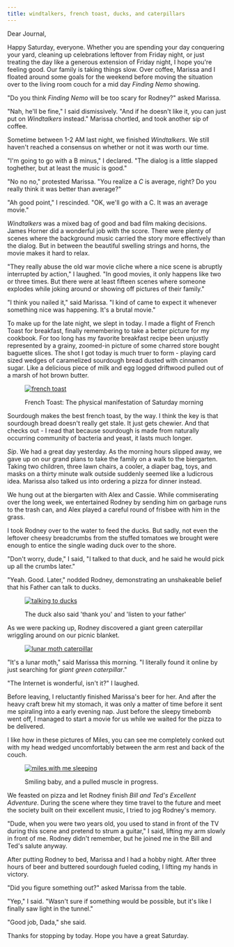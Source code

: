 ```yaml
---
title: windtalkers, french toast, ducks, and caterpillars
---
```


Dear Journal,

Happy Saturday, everyone.  Whether you are spending your day
conquering your yard, cleaning up celebrations leftover from Friday
night, or just treating the day like a generous extension of Friday
night, I hope you're feeling good.  Our family is taking things slow.
Over coffee, Marissa and I floated around some goals for the weekend
before moving the situation over to the living room couch for a mid
day _Finding Nemo_ showing.

"Do you think _Finding Nemo_ will be too scary for Rodney?" asked
Marissa.

"Nah, he'll be fine," I said dismissively.  "And if he doesn't like
it, you can just put on _Windtalkers_ instead."  Marissa chortled, and
took another sip of coffee.

Sometime between 1-2 AM last night, we finished _Windtalkers_.  We
still haven't reached a consensus on whether or not it was worth our
time.

"I'm going to go with a B minus," I declared.  "The dialog is a little
slapped toghether, but at least the music is good."

"No no no," protested Marissa.  "You realize a _C_ is average, right?
Do you really think it was better than average?"

"Ah good point," I rescinded.  "OK, we'll go with a C.  It was an
average movie."

_Windtalkers_ was a mixed bag of good and bad film making decisions.
James Horner did a wonderful job with the score.  There were plenty of
scenes where the background music carried the story more effectively
than the dialog.  But in between the beautiful swelling strings and
horns, the movie makes it hard to relax.

"They really abuse the old war movie cliche where a nice scene is
abruptly interrupted by action," I laughed.  "In good movies, it only
happens like two or three times.  But there were at least fifteen
scenes where someone explodes while joking around or showing off
pictures of their family."

"I think you nailed it," said Marissa.  "I kind of came to expect it
whenever something nice was happening.  It's a brutal movie."

To make up for the late night, we slept in today.  I made a flight of
French Toast for breakfast, finally remembering to take a better
picture for my cookbook.  For too long has my favorite breakfast
recipe been unjustly represented by a grainy, zoomed-in picture of
some charred store bought baguette slices.  The shot I got today is
much truer to form - playing card sized wedges of caramelized
sourdough bread dusted with cinnamon sugar.  Like a delicious piece of
milk and egg logged driftwood pulled out of a marsh of hot brown
butter.

<figure>
  <a href="/images/french-toast.jpg">
    <img alt="french toast" src="/images/french-toast.jpg"/>
  </a>
  <figcaption>
    <p>French
Toast: The physical manifestation of Saturday morning </p>
  </figcaption>
</figure>

Sourdough makes the best french toast, by the way.  I think the key is
that sourdough bread doesn't really get stale.  It just gets chewier.
And that checks out - I read that because sourdough is made from
naturally occurring community of bacteria and yeast, it lasts much
longer.

_Sip_.  We had a great day yesterday.  As the morning hours slipped
away, we gave up on our grand plans to take the family on a walk to
the biergarten.  Taking two children, three lawn chairs, a cooler, a
diaper bag, toys, and masks on a thirty minute walk outside suddenly
seemed like a ludicrous idea.  Marissa also talked us into ordering a
pizza for dinner instead.

We hung out at the biergarten with Alex and Cassie.  While
commiserating over the long week, we entertained Rodney by sending him
on garbage runs to the trash can, and Alex played a careful round of
frisbee with him in the grass.

I took Rodney over to the water to feed the ducks.  But sadly, not
even the leftover cheesy breadcrumbs from the stuffed tomatoes we
brought were enough to entice the single wading duck over to the
shore.

"Don't worry, dude," I said, "I talked to that duck, and he said he
would pick up all the crumbs later."

"Yeah.  Good.  Later," nodded Rodney, demonstrating an unshakeable
belief that his Father can talk to ducks.

<figure>
  <a href="/images/talking-to-ducks.jpg">
    <img alt="talking to ducks" src="/images/talking-to-ducks.jpg"/>
  </a>
  <figcaption>
    <p>The duck also said 'thank you' and 'listen to your father'</p>
  </figcaption>
</figure>

As we were packing up, Rodney discovered a giant green caterpillar
wriggling around on our picnic blanket.

<figure>
  <a href="/images/lunar-moth-caterpillar.jpg">
    <img alt="lunar moth caterpillar" src="/images/lunar-moth-caterpillar.jpg"/>
  </a>
</figure>

"It's a lunar moth," said Marissa this morning.  "I literally found it
online by just searching for _giant green caterpillar_."

"The Internet is wonderful, isn't it?" I laughed.

Before leaving, I reluctantly finished Marissa's beer for her.  And
after the heavy craft brew hit my stomach, it was only a matter of
time before it sent me spiraling into a early evening nap.  Just
before the sleepy timebomb went off, I managed to start a movie for us
while we waited for the pizza to be delivered.

I like how in these pictures of Miles, you can see me completely
conked out with my head wedged uncomfortably between the arm rest and
back of the couch.

<figure>
  <a href="/images/miles-with-me-sleeping.jpg">
    <img alt="miles with me sleeping" src="/images/miles-with-me-sleeping.jpg"/>
  </a>
  <figcaption>
    <p>Smiling baby, and a pulled muscle in progress.</p>
  </figcaption>
</figure>

We feasted on pizza and let Rodney finish _Bill and Ted's Excellent
Adventure_.  During the scene where they time travel to the future and
meet the society built on their excellent music, I tried to jog
Rodney's memory.

"Dude, when you were two years old, you used to stand in front of the
TV during this scene and pretend to strum a guitar," I said, lifting
my arm slowly in front of me.  Rodney didn't remember, but he joined
me in the Bill and Ted's salute anyway.

After putting Rodney to bed, Marissa and I had a hobby night.  After
three hours of beer and buttered sourdough fueled coding, I lifting my
hands in victory.

"Did you figure something out?" asked Marissa from the table.

"Yep," I said.  "Wasn't sure if something would be possible, but it's
like I finally saw light in the tunnel."

"Good job, Dada," she said.

Thanks for stopping by today.  Hope you have a great Saturday.
